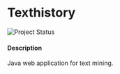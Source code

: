 ﻿Texthistory
===========

![Project Status](https://img.shields.io/badge/project-unmaintained-red.svg)

#### Description ####

Java web application for text mining.
